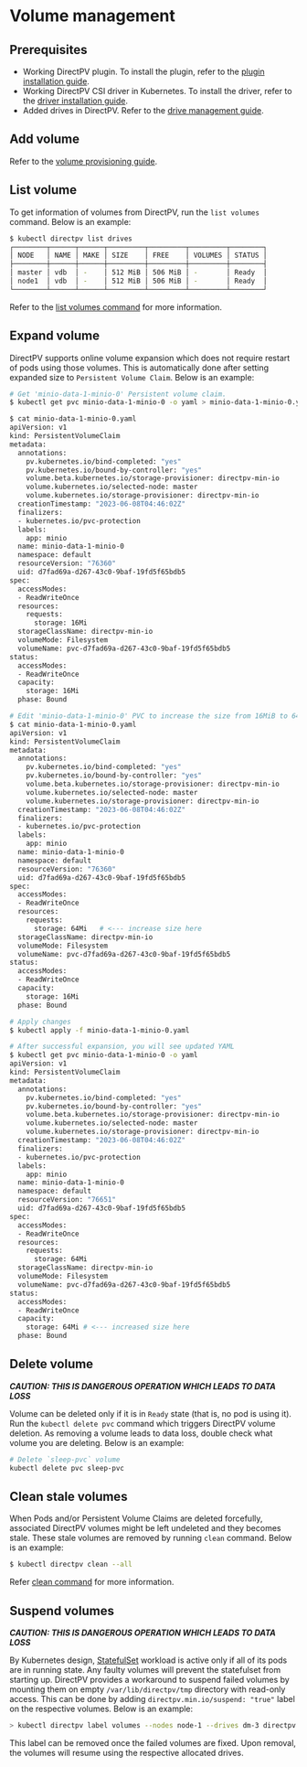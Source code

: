 # Volume management

## Prerequisites
* Working DirectPV plugin. To install the plugin, refer to the [plugin installation guide](./installation.md#directpv-plugin-installation).
* Working DirectPV CSI driver in Kubernetes. To install the driver, refer to the [driver installation guide](./installation.md#directpv-csi-driver-installation).
* Added drives in DirectPV. Refer to the [drive management guide](./drive-management.md).

## Add volume
Refer to the [volume provisioning guide](./volume-provisioning.md).

## List volume
To get information of volumes from DirectPV, run the `list volumes` command. Below is an example:

```sh
$ kubectl directpv list drives
┌────────┬──────┬──────┬─────────┬─────────┬─────────┬────────┐
│ NODE   │ NAME │ MAKE │ SIZE    │ FREE    │ VOLUMES │ STATUS │
├────────┼──────┼──────┼─────────┼─────────┼─────────┼────────┤
│ master │ vdb  │ -    │ 512 MiB │ 506 MiB │ -       │ Ready  │
│ node1  │ vdb  │ -    │ 512 MiB │ 506 MiB │ -       │ Ready  │
└────────┴──────┴──────┴─────────┴─────────┴─────────┴────────┘
```

Refer to the [list volumes command](./command-reference.md#volumes-command) for more information.

## Expand volume
DirectPV supports online volume expansion which does not require restart of pods using those volumes. This is automatically done after setting expanded size to `Persistent Volume Claim`. Below is an example:
```sh
# Get 'minio-data-1-minio-0' Persistent volume claim.
$ kubectl get pvc minio-data-1-minio-0 -o yaml > minio-data-1-minio-0.yaml

$ cat minio-data-1-minio-0.yaml
apiVersion: v1
kind: PersistentVolumeClaim
metadata:
  annotations:
    pv.kubernetes.io/bind-completed: "yes"
    pv.kubernetes.io/bound-by-controller: "yes"
    volume.beta.kubernetes.io/storage-provisioner: directpv-min-io
    volume.kubernetes.io/selected-node: master
    volume.kubernetes.io/storage-provisioner: directpv-min-io
  creationTimestamp: "2023-06-08T04:46:02Z"
  finalizers:
  - kubernetes.io/pvc-protection
  labels:
    app: minio
  name: minio-data-1-minio-0
  namespace: default
  resourceVersion: "76360"
  uid: d7fad69a-d267-43c0-9baf-19fd5f65bdb5
spec:
  accessModes:
  - ReadWriteOnce
  resources:
    requests:
      storage: 16Mi
  storageClassName: directpv-min-io
  volumeMode: Filesystem
  volumeName: pvc-d7fad69a-d267-43c0-9baf-19fd5f65bdb5
status:
  accessModes:
  - ReadWriteOnce
  capacity:
    storage: 16Mi
  phase: Bound

# Edit 'minio-data-1-minio-0' PVC to increase the size from 16MiB to 64MiB.
$ cat minio-data-1-minio-0.yaml
apiVersion: v1
kind: PersistentVolumeClaim
metadata:
  annotations:
    pv.kubernetes.io/bind-completed: "yes"
    pv.kubernetes.io/bound-by-controller: "yes"
    volume.beta.kubernetes.io/storage-provisioner: directpv-min-io
    volume.kubernetes.io/selected-node: master
    volume.kubernetes.io/storage-provisioner: directpv-min-io
  creationTimestamp: "2023-06-08T04:46:02Z"
  finalizers:
  - kubernetes.io/pvc-protection
  labels:
    app: minio
  name: minio-data-1-minio-0
  namespace: default
  resourceVersion: "76360"
  uid: d7fad69a-d267-43c0-9baf-19fd5f65bdb5
spec:
  accessModes:
  - ReadWriteOnce
  resources:
    requests:
      storage: 64Mi   # <--- increase size here
  storageClassName: directpv-min-io
  volumeMode: Filesystem
  volumeName: pvc-d7fad69a-d267-43c0-9baf-19fd5f65bdb5
status:
  accessModes:
  - ReadWriteOnce
  capacity:
    storage: 16Mi
  phase: Bound

# Apply changes
$ kubectl apply -f minio-data-1-minio-0.yaml

# After successful expansion, you will see updated YAML
$ kubectl get pvc minio-data-1-minio-0 -o yaml
apiVersion: v1
kind: PersistentVolumeClaim
metadata:
  annotations:
    pv.kubernetes.io/bind-completed: "yes"
    pv.kubernetes.io/bound-by-controller: "yes"
    volume.beta.kubernetes.io/storage-provisioner: directpv-min-io
    volume.kubernetes.io/selected-node: master
    volume.kubernetes.io/storage-provisioner: directpv-min-io
  creationTimestamp: "2023-06-08T04:46:02Z"
  finalizers:
  - kubernetes.io/pvc-protection
  labels:
    app: minio
  name: minio-data-1-minio-0
  namespace: default
  resourceVersion: "76651"
  uid: d7fad69a-d267-43c0-9baf-19fd5f65bdb5
spec:
  accessModes:
  - ReadWriteOnce
  resources:
    requests:
      storage: 64Mi
  storageClassName: directpv-min-io
  volumeMode: Filesystem
  volumeName: pvc-d7fad69a-d267-43c0-9baf-19fd5f65bdb5
status:
  accessModes:
  - ReadWriteOnce
  capacity:
    storage: 64Mi # <--- increased size here
  phase: Bound
```

## Delete volume
***CAUTION: THIS IS DANGEROUS OPERATION WHICH LEADS TO DATA LOSS***

Volume can be deleted only if it is in `Ready` state (that is, no pod is using it). Run the `kubectl delete pvc` command which triggers DirectPV volume deletion. As removing a volume leads to data loss, double check what volume you are deleting. Below is an example:
```sh
# Delete `sleep-pvc` volume
kubectl delete pvc sleep-pvc
```

## Clean stale volumes
When Pods and/or Persistent Volume Claims are deleted forcefully, associated DirectPV volumes might be left undeleted and they becomes stale. These stale volumes are removed by running `clean` command. Below is an example:
```sh
$ kubectl directpv clean --all
```

Refer [clean command](./command-reference.md#clean-command) for more information.

## Suspend volumes

***CAUTION: THIS IS DANGEROUS OPERATION WHICH LEADS TO DATA LOSS***

By Kubernetes design, [StatefulSet](https://kubernetes.io/docs/concepts/workloads/controllers/statefulset/) workload is active only if all of its pods are in running state. Any faulty volumes will prevent the statefulset from starting up. DirectPV provides a workaround to suspend failed volumes by mounting them on empty `/var/lib/directpv/tmp` directory with read-only access. This can be done by adding `directpv.min.io/suspend: "true"` label on the respective volumes. Below is an example:

```sh
> kubectl directpv label volumes --nodes node-1 --drives dm-3 directpv.min.io/suspend=true
```

This label can be removed once the failed volumes are fixed. Upon removal, the volumes will resume using the respective allocated drives.
